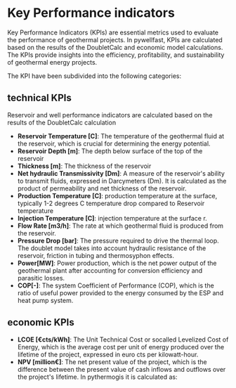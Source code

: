 # Key Performance indicators

Key Performance Indicators (KPIs) are essential metrics used to evaluate the performance of geothermal projects. In pywellfast, KPIs are calculated based on the results of the DoubletCalc and economic model calculations. 
The KPIs provide insights into the efficiency, profitability, and sustainability of geothermal energy projects.

The KPI have been subdivided into the following categories:



## technical KPIs

Reservoir and well performance indicators are calculated based on the results of the DoubletCalc calculation

- **Reservoir Temperature [C]**: The temperature of the geothermal fluid at the reservoir, which is crucial for determining the energy potential.
- **Reservoir Depth [m]**: The depth below surface of the top of the reservoir
- **Thickness [m]**: The thickness of the reservoir
- **Net hydraulic Transmissivity [Dm]**: A measure of the reservoir's ability to transmit fluids, expressed in Darcymeters (Dm). 
It is calculated as the product of permeability and net thickness of the reservoir.
- **Production Temperature [C]**:  production temperature at the surface, 
typically 1-2 degrees C temperature drop compared to Reservoir temperature
- **Injection Temperature [C]**: injection temperature at the surface r.
- **Flow Rate [m3/h]**: The rate at which geothermal fluid is produced from the reservoir.
- **Pressure Drop [bar]**: The pressure  required to drive the thermal loop. The doublet model takes into account hydraulic resistance of the reservoir,
friction in tubing and thermosyphon effects.
- **Power[MW]**: Power production, which is the net power output of the geothermal plant after accounting for conversion efficiency and parasitic losses.
- **COP[-]**: The system Coefficient of Performance (COP),  which is the ratio of useful power provided to the energy consumed by the ESP and heat pump system.


## economic KPIs

- **LCOE [€cts/kWh]**: The Unit Technical Cost or socalled Levelized Cost of Energy, which is the average cost per unit of energy produced over the lifetime of the project, 
expressed in euro cts per kilowatt-hour.
- **NPV [million€]**: The net present value of the project, which is the difference between 
the present value of cash inflows and outflows over the project's lifetime. In pythermogis it is calculated as:

